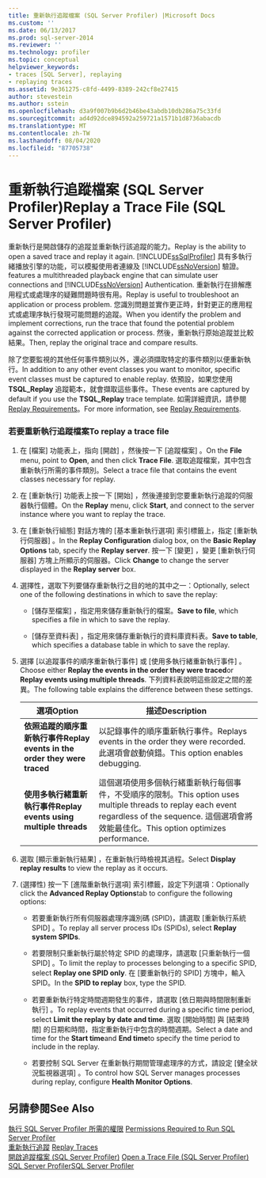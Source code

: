 ```yaml
---
title: 重新執行追蹤檔案 (SQL Server Profiler) |Microsoft Docs
ms.custom: ''
ms.date: 06/13/2017
ms.prod: sql-server-2014
ms.reviewer: ''
ms.technology: profiler
ms.topic: conceptual
helpviewer_keywords:
- traces [SQL Server], replaying
- replaying traces
ms.assetid: 9e361275-c8fd-4499-8389-242cf8e27415
author: stevestein
ms.author: sstein
ms.openlocfilehash: d3a9f007b9b6d2b46be43abdb10db286a75c33fd
ms.sourcegitcommit: ad4d92dce894592a259721a1571b1d8736abacdb
ms.translationtype: MT
ms.contentlocale: zh-TW
ms.lasthandoff: 08/04/2020
ms.locfileid: "87705738"
---
```

# <a name="replay-a-trace-file-sql-server-profiler"></a><span data-ttu-id="c1c8c-102">重新執行追蹤檔案 (SQL Server Profiler)</span><span class="sxs-lookup"><span data-stu-id="c1c8c-102">Replay a Trace File (SQL Server Profiler)</span></span>
  <span data-ttu-id="c1c8c-103">重新執行是開啟儲存的追蹤並重新執行該追蹤的能力。</span><span class="sxs-lookup"><span data-stu-id="c1c8c-103">Replay is the ability to open a saved trace and replay it again.</span></span> [!INCLUDE[ssSqlProfiler](../../includes/sssqlprofiler-md.md)] <span data-ttu-id="c1c8c-104">具有多執行緒播放引擎的功能，可以模擬使用者連線及 [!INCLUDE[ssNoVersion](../../includes/ssnoversion-md.md)] 驗證。</span><span class="sxs-lookup"><span data-stu-id="c1c8c-104">features a multithreaded playback engine that can simulate user connections and [!INCLUDE[ssNoVersion](../../includes/ssnoversion-md.md)] Authentication.</span></span> <span data-ttu-id="c1c8c-105">重新執行在排解應用程式或處理序的疑難問題時很有用。</span><span class="sxs-lookup"><span data-stu-id="c1c8c-105">Replay is useful to troubleshoot an application or process problem.</span></span> <span data-ttu-id="c1c8c-106">您識別問題並實作更正時，針對更正的應用程式或處理序執行發現可能問題的追蹤。</span><span class="sxs-lookup"><span data-stu-id="c1c8c-106">When you identify the problem and implement corrections, run the trace that found the potential problem against the corrected application or process.</span></span> <span data-ttu-id="c1c8c-107">然後，重新執行原始追蹤並比較結果。</span><span class="sxs-lookup"><span data-stu-id="c1c8c-107">Then, replay the original trace and compare results.</span></span>  
  
 <span data-ttu-id="c1c8c-108">除了您要監視的其他任何事件類別以外，還必須擷取特定的事件類別以便重新執行。</span><span class="sxs-lookup"><span data-stu-id="c1c8c-108">In addition to any other event classes you want to monitor, specific event classes must be captured to enable replay.</span></span> <span data-ttu-id="c1c8c-109">依預設，如果您使用 **TSQL_Replay** 追蹤範本，就會擷取這些事件。</span><span class="sxs-lookup"><span data-stu-id="c1c8c-109">These events are captured by default if you use the **TSQL_Replay** trace template.</span></span> <span data-ttu-id="c1c8c-110">如需詳細資訊，請參閱 [Replay Requirements](replay-requirements.md)。</span><span class="sxs-lookup"><span data-stu-id="c1c8c-110">For more information, see [Replay Requirements](replay-requirements.md).</span></span>  
  
### <a name="to-replay-a-trace-file"></a><span data-ttu-id="c1c8c-111">若要重新執行追蹤檔案</span><span class="sxs-lookup"><span data-stu-id="c1c8c-111">To replay a trace file</span></span>  
  
1.  <span data-ttu-id="c1c8c-112">在 [檔案]  功能表上，指向 [開啟]  ，然後按一下 [追蹤檔案]  。</span><span class="sxs-lookup"><span data-stu-id="c1c8c-112">On the **File** menu, point to **Open**, and then click **Trace File**.</span></span> <span data-ttu-id="c1c8c-113">選取追蹤檔案，其中包含重新執行所需的事件類別。</span><span class="sxs-lookup"><span data-stu-id="c1c8c-113">Select a trace file that contains the event classes necessary for replay.</span></span>  
  
2.  <span data-ttu-id="c1c8c-114">在 [重新執行]  功能表上按一下 [開始]  ，然後連接到您要重新執行追蹤的伺服器執行個體。</span><span class="sxs-lookup"><span data-stu-id="c1c8c-114">On the **Replay** menu, click **Start**, and connect to the server instance where you want to replay the trace.</span></span>  
  
3.  <span data-ttu-id="c1c8c-115">在 [重新執行組態]  對話方塊的 [基本重新執行選項]  索引標籤上，指定 [重新執行伺服器]  。</span><span class="sxs-lookup"><span data-stu-id="c1c8c-115">In the **Replay Configuration** dialog box, on the **Basic Replay Options** tab, specify the **Replay server**.</span></span> <span data-ttu-id="c1c8c-116">按一下 [變更]  ，變更 [重新執行伺服器]  方塊上所顯示的伺服器。</span><span class="sxs-lookup"><span data-stu-id="c1c8c-116">Click **Change** to change the server displayed in the **Replay server** box.</span></span>  
  
4.  <span data-ttu-id="c1c8c-117">選擇性，選取下列要儲存重新執行之目的地的其中之一：</span><span class="sxs-lookup"><span data-stu-id="c1c8c-117">Optionally, select one of the following destinations in which to save the replay:</span></span>  
  
    -   <span data-ttu-id="c1c8c-118">[儲存至檔案]  ，指定用來儲存重新執行的檔案。</span><span class="sxs-lookup"><span data-stu-id="c1c8c-118">**Save to file**, which specifies a file in which to save the replay.</span></span>  
  
    -   <span data-ttu-id="c1c8c-119">[儲存至資料表]  ，指定用來儲存重新執行的資料庫資料表。</span><span class="sxs-lookup"><span data-stu-id="c1c8c-119">**Save to table**, which specifies a database table in which to save the replay.</span></span>  
  
5.  <span data-ttu-id="c1c8c-120">選擇 [以追蹤事件的順序重新執行事件]  或 [使用多執行緒重新執行事件]  。</span><span class="sxs-lookup"><span data-stu-id="c1c8c-120">Choose either **Replay the events in the order they were traced**or **Replay events using multiple threads**.</span></span> <span data-ttu-id="c1c8c-121">下列資料表說明這些設定之間的差異。</span><span class="sxs-lookup"><span data-stu-id="c1c8c-121">The following table explains the difference between these settings.</span></span>  
  
    |<span data-ttu-id="c1c8c-122">選項</span><span class="sxs-lookup"><span data-stu-id="c1c8c-122">Option</span></span>|<span data-ttu-id="c1c8c-123">描述</span><span class="sxs-lookup"><span data-stu-id="c1c8c-123">Description</span></span>|  
    |------------|-----------------|  
    |<span data-ttu-id="c1c8c-124">**依照追蹤的順序重新執行事件**</span><span class="sxs-lookup"><span data-stu-id="c1c8c-124">**Replay events in the order they were traced**</span></span>|<span data-ttu-id="c1c8c-125">以記錄事件的順序重新執行事件。</span><span class="sxs-lookup"><span data-stu-id="c1c8c-125">Replays events in the order they were recorded.</span></span> <span data-ttu-id="c1c8c-126">此選項會啟動偵錯。</span><span class="sxs-lookup"><span data-stu-id="c1c8c-126">This option enables debugging.</span></span>|  
    |<span data-ttu-id="c1c8c-127">**使用多執行緒重新執行事件**</span><span class="sxs-lookup"><span data-stu-id="c1c8c-127">**Replay events using multiple threads**</span></span>|<span data-ttu-id="c1c8c-128">這個選項使用多個執行緒重新執行每個事件，不受順序的限制。</span><span class="sxs-lookup"><span data-stu-id="c1c8c-128">This option uses multiple threads to replay each event regardless of the sequence.</span></span> <span data-ttu-id="c1c8c-129">這個選項會將效能最佳化。</span><span class="sxs-lookup"><span data-stu-id="c1c8c-129">This option optimizes performance.</span></span>|  
  
6.  <span data-ttu-id="c1c8c-130">選取 [顯示重新執行結果]  ，在重新執行時檢視其過程。</span><span class="sxs-lookup"><span data-stu-id="c1c8c-130">Select **Display replay results** to view the replay as it occurs.</span></span>  
  
7.  <span data-ttu-id="c1c8c-131">(選擇性) 按一下 [進階重新執行選項]  索引標籤，設定下列選項：</span><span class="sxs-lookup"><span data-stu-id="c1c8c-131">Optionally click the **Advanced Replay Options**tab to configure the following options:</span></span>  
  
    -   <span data-ttu-id="c1c8c-132">若要重新執行所有伺服器處理序識別碼 (SPID)，請選取 [重新執行系統 SPID]  。</span><span class="sxs-lookup"><span data-stu-id="c1c8c-132">To replay all server process IDs (SPIDs), select **Replay system SPIDs**.</span></span>  
  
    -   <span data-ttu-id="c1c8c-133">若要限制只重新執行屬於特定 SPID 的處理序，請選取 [只重新執行一個 SPID]  。</span><span class="sxs-lookup"><span data-stu-id="c1c8c-133">To limit the replay to processes belonging to a specific SPID, select **Replay one SPID only**.</span></span> <span data-ttu-id="c1c8c-134">在 [要重新執行的 SPID]  方塊中，輸入 SPID。</span><span class="sxs-lookup"><span data-stu-id="c1c8c-134">In the **SPID to replay** box, type the SPID.</span></span>  
  
    -   <span data-ttu-id="c1c8c-135">若要重新執行特定時間週期發生的事件，請選取 [依日期與時間限制重新執行]  。</span><span class="sxs-lookup"><span data-stu-id="c1c8c-135">To replay events that occurred during a specific time period, select **Limit the replay by date and time**.</span></span> <span data-ttu-id="c1c8c-136">選取 [開始時間]  與 [結束時間]  的日期和時間，指定重新執行中包含的時間週期。</span><span class="sxs-lookup"><span data-stu-id="c1c8c-136">Select a date and time for the **Start time**and **End time**to specify the time period to include in the replay.</span></span>  
  
    -   <span data-ttu-id="c1c8c-137">若要控制 SQL Server 在重新執行期間管理處理序的方式，請設定 [健全狀況監視器選項]  。</span><span class="sxs-lookup"><span data-stu-id="c1c8c-137">To control how SQL Server manages processes during replay, configure **Health Monitor Options**.</span></span>  
  
## <a name="see-also"></a><span data-ttu-id="c1c8c-138">另請參閱</span><span class="sxs-lookup"><span data-stu-id="c1c8c-138">See Also</span></span>  
 <span data-ttu-id="c1c8c-139">[執行 SQL Server Profiler 所需的權限](sql-server-profiler.md) </span><span class="sxs-lookup"><span data-stu-id="c1c8c-139">[Permissions Required to Run SQL Server Profiler](sql-server-profiler.md) </span></span>  
 <span data-ttu-id="c1c8c-140">[重新執行追蹤](replay-traces.md) </span><span class="sxs-lookup"><span data-stu-id="c1c8c-140">[Replay Traces](replay-traces.md) </span></span>  
 <span data-ttu-id="c1c8c-141">[開啟追蹤檔案 &#40;SQL Server Profiler&#41;](open-a-trace-file-sql-server-profiler.md) </span><span class="sxs-lookup"><span data-stu-id="c1c8c-141">[Open a Trace File &#40;SQL Server Profiler&#41;](open-a-trace-file-sql-server-profiler.md) </span></span>  
 [<span data-ttu-id="c1c8c-142">SQL Server Profiler</span><span class="sxs-lookup"><span data-stu-id="c1c8c-142">SQL Server Profiler</span></span>](sql-server-profiler.md)  
  
  
